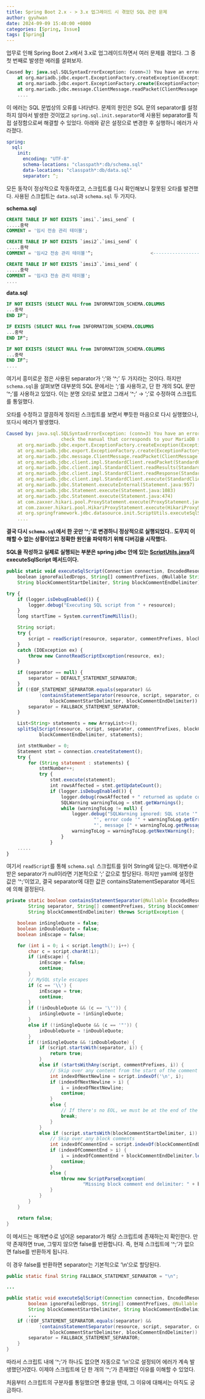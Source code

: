 ```yaml
---
title: Spring Boot 2.x - > 3.x 업그레이드 시 겪었던 SQL 관련 문제
author: gyuhwan
date: 2024-09-09 15:40:00 +0800
categories: [Spring, Issue]
tags: [Spring]
---
```


업무로 인해 Spring Boot 2.x에서 3.x로 업그레이드하면서 여러 문제를 겪었다. 그 중 첫 번째로 발생한 에러를 살펴보자.

```sql
Caused by: java.sql.SQLSyntaxErrorException: (conn=3) You have an error in your SQL syntax; check the manual that corresponds to your MariaDB server version for the right syntax to use near '' at line 1
	at org.mariadb.jdbc.export.ExceptionFactory.createException(ExceptionFactory.java:282)
	at org.mariadb.jdbc.export.ExceptionFactory.create(ExceptionFactory.java:370)
	at org.mariadb.jdbc.message.ClientMessage.readPacket(ClientMessage.java:134)
	....
```

이 에러는 SQL 문법상의 오류를 나타낸다. 문제의 원인은 SQL 문의 separator를 설정하지 않아서 발생한 것이었고 `spring.sql.init.separator`에 사용된 separator를 직접 설정함으로써 해결할 수 있었다. 아래와 같은 설정으로 변경한 후 실행하니 에러가 사라졌다.

```yaml
spring:
  sql:
    init:
      encoding: "UTF-8"
      schema-locations: "classpath*:db/schema.sql"
      data-locations: "classpath*:db/data.sql"
      separator: ^;
```

모든 동작이 정상적으로 작동하였고, 스크립트를 다시 확인해보니 잘못된 오타를 발견했다. 사용된 스크립트는 `data.sql`과 `schema.sql` 두 가지다.

**schema.sql**

```sql
CREATE TABLE IF NOT EXISTS `imsi`.`imsi_send` (
.....중략
COMMENT = '임시 전송 관리 테이블';

CREATE TABLE IF NOT EXISTS `imsi2`.`imsi_send` (
.....중략
COMMENT = '임시2 전송 관리 테이블'^;                     <---------------------- ?

CREATE TABLE IF NOT EXISTS `imsi3`.`imsi_send` (
.....중략
COMMENT = '임시3 전송 관리 테이블';
....
```

**data.sql**

```sql
IF NOT EXISTS (SELECT NULL from INFORMATION_SCHEMA.COLUMNS
...중략
END IF^;

IF EXISTS (SELECT NULL from INFORMATION_SCHEMA.COLUMNS
...중략
END IF^;

IF NOT EXISTS (SELECT NULL from INFORMATION_SCHEMA.COLUMNS
...중략
END IF^;
....
```

여기서 흥미로운 점은 사용된 separator가 ‘;’와 ‘^;’ 두 가지라는 것이다. 하지만 `schema.sql`을 살펴보면 대부분의 SQL 문에서는 ‘;’를 사용하고, 단 한 개의 SQL 문만 ‘^;’를 사용하고 있었다. 이는 분명 오타로 보였고 그래서 ‘^;’ →  ‘;’로 수정하여 스크립트를 통일했다.

오타를 수정하고 깔끔하게 정리된 스크립트를 보면서 뿌듯한 마음으로 다시 실행했으나, 또다시 에러가 발생했다.

```yaml
Caused by: java.sql.SQLSyntaxErrorException: (conn=3) You have an error in your SQL syntax; 
					check the manual that corresponds to your MariaDB server version for the right syntax to use near '' at line 1
	at org.mariadb.jdbc.export.ExceptionFactory.createException(ExceptionFactory.java:282)
	at org.mariadb.jdbc.export.ExceptionFactory.create(ExceptionFactory.java:370)
	at org.mariadb.jdbc.message.ClientMessage.readPacket(ClientMessage.java:134)
	at org.mariadb.jdbc.client.impl.StandardClient.readPacket(StandardClient.java:872)
	at org.mariadb.jdbc.client.impl.StandardClient.readResults(StandardClient.java:811)
	at org.mariadb.jdbc.client.impl.StandardClient.readResponse(StandardClient.java:730)
	at org.mariadb.jdbc.client.impl.StandardClient.execute(StandardClient.java:654)
	at org.mariadb.jdbc.Statement.executeInternal(Statement.java:957)
	at org.mariadb.jdbc.Statement.execute(Statement.java:1083)
	at org.mariadb.jdbc.Statement.execute(Statement.java:474)
	at com.zaxxer.hikari.pool.ProxyStatement.execute(ProxyStatement.java:94)
	at com.zaxxer.hikari.pool.HikariProxyStatement.execute(HikariProxyStatement.java)
	at org.springframework.jdbc.datasource.init.ScriptUtils.executeSqlScript(ScriptUtils.java:261)
	....
```

**결국 다시 `schema.sql`에서 한 곳만 ‘^;’로 변경하니 정상적으로 실행되었다.. 도무지 이해할 수 없는 상황이었고 정확한 원인을 파악하기 위해 디버깅을 시작했다.**

**SQL을 작성하고 실제로 실행되는 부분은 spring jdbc 안에 있는 [ScriptUtils.java](http://scriptutils.java/)의 executeSqlScript 메서드이다.**

```jsx
public static void executeSqlScript(Connection connection, EncodedResource resource, boolean continueOnError,
	boolean ignoreFailedDrops, String[] commentPrefixes, @Nullable String separator,
	String blockCommentStartDelimiter, String blockCommentEndDelimiter) throws ScriptException {

try {
	if (logger.isDebugEnabled()) {
		logger.debug("Executing SQL script from " + resource);
	}
	long startTime = System.currentTimeMillis();

	String script;
	try {
		script = readScript(resource, separator, commentPrefixes, blockCommentEndDelimiter);  ◀–––––– 중요
	}
	catch (IOException ex) {
		throw new CannotReadScriptException(resource, ex);
	}

	if (separator == null) {
		separator = DEFAULT_STATEMENT_SEPARATOR;
	}
	if (!EOF_STATEMENT_SEPARATOR.equals(separator) &&                     
			!containsStatementSeparator(resource, script, separator, commentPrefixes,  ◀––––––– 중요
				blockCommentStartDelimiter, blockCommentEndDelimiter)) {
		separator = FALLBACK_STATEMENT_SEPARATOR;
	}

	List<String> statements = new ArrayList<>();
	splitSqlScript(resource, script, separator, commentPrefixes, blockCommentStartDelimiter,
			blockCommentEndDelimiter, statements);

	int stmtNumber = 0;
	Statement stmt = connection.createStatement();
	try {
		for (String statement : statements) {
			stmtNumber++;
			try {
				stmt.execute(statement);
				int rowsAffected = stmt.getUpdateCount();
				if (logger.isDebugEnabled()) {
					logger.debug(rowsAffected + " returned as update count for SQL: " + statement);
					SQLWarning warningToLog = stmt.getWarnings();
					while (warningToLog != null) {
						logger.debug("SQLWarning ignored: SQL state '" + warningToLog.getSQLState() +
								"', error code '" + warningToLog.getErrorCode() +
								"', message [" + warningToLog.getMessage() + "]");
						warningToLog = warningToLog.getNextWarning();
					}
				}
	.....
}
```

여기서 `readScript`를 통해 `schema.sql` 스크립트를 읽어 String에 담는다. 매개변수로 받은 separator가 null이라면 기본적으로 ‘;’ 값으로 할당된다. 하지만 yaml에 설정한 값은 ‘^;’이었고, 결국 separator에 대한 값은 containsStatementSeparator 메서드에 의해 결정된다.

```java
private static boolean containsStatementSeparator(@Nullable EncodedResource resource, String script,
		String separator, String[] commentPrefixes, String blockCommentStartDelimiter,
		String blockCommentEndDelimiter) throws ScriptException {

	boolean inSingleQuote = false;
	boolean inDoubleQuote = false;
	boolean inEscape = false;

	for (int i = 0; i < script.length(); i++) {
		char c = script.charAt(i);
		if (inEscape) {
			inEscape = false;
			continue;
		}
		// MySQL style escapes
		if (c == '\\') {
			inEscape = true;
			continue;
		}
		if (!inDoubleQuote && (c == '\'')) {
			inSingleQuote = !inSingleQuote;
		}
		else if (!inSingleQuote && (c == '"')) {
			inDoubleQuote = !inDoubleQuote;
		}
		if (!inSingleQuote && !inDoubleQuote) {
			if (script.startsWith(separator, i)) {
				return true;
			}
			else if (startsWithAny(script, commentPrefixes, i)) {
				// Skip over any content from the start of the comment to the EOL
				int indexOfNextNewline = script.indexOf('\n', i);
				if (indexOfNextNewline > i) {
					i = indexOfNextNewline;
					continue;
				}
				else {
					// If there's no EOL, we must be at the end of the script, so stop here.
					break;
				}
			}
			else if (script.startsWith(blockCommentStartDelimiter, i)) {
				// Skip over any block comments
				int indexOfCommentEnd = script.indexOf(blockCommentEndDelimiter, i);
				if (indexOfCommentEnd > i) {
					i = indexOfCommentEnd + blockCommentEndDelimiter.length() - 1;
					continue;
				}
				else {
					throw new ScriptParseException(
							"Missing block comment end delimiter: " + blockCommentEndDelimiter, resource);
				}
			}
		}
	}

	return false;
}

```

이 메서드는 매개변수로 넘어온 separator가 해당 스크립트에 존재하는지 확인한다. 만약 존재하면 true, 그렇지 않으면 false를 반환합니다. 즉, 현재 스크립트에 ‘^;’가 없으면 false를 반환하게 됩니다.

이 경우 false를 반환하면 separator는 기본적으로 ‘\n’으로 할당된다.

```java
public static final String FALLBACK_STATEMENT_SEPARATOR = "\n";

...

public static void executeSqlScript(Connection connection, EncodedResource resource, boolean continueOnError,
		boolean ignoreFailedDrops, String[] commentPrefixes, @Nullable String separator,
		String blockCommentStartDelimiter, String blockCommentEndDelimiter) throws ScriptException {
		...
	if (!EOF_STATEMENT_SEPARATOR.equals(separator) &&
			!containsStatementSeparator(resource, script, separator, commentPrefixes,
				blockCommentStartDelimiter, blockCommentEndDelimiter)) {
		separator = FALLBACK_STATEMENT_SEPARATOR;
	}	
}
```

따라서 스크립트 내에 ‘^;’가 하나도 없으면 자동으로 ‘\n’으로 설정되어 에러가 계속 발생했던거였다. 이제야 스크립트에 단 한 개의 ‘^;’가 존재했던 이유를 이해할 수 있었다.

처음부터 스크립트의 구분자를 통일했으면 좋았을 텐데, 그 이유에 대해서는 아직도 궁금하다.